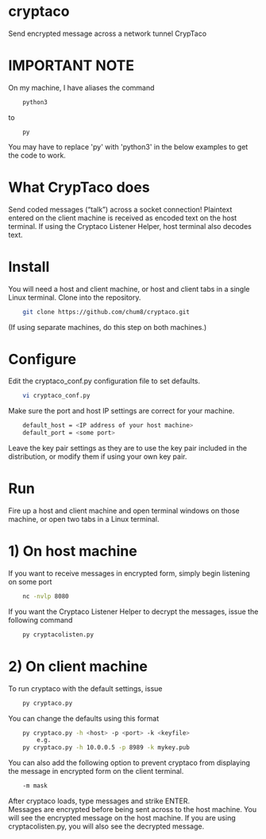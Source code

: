# cryptaco
Send encrypted message across a network tunnel
CrypTaco
# IMPORTANT NOTE
On my machine, I have aliases the command
```bash
	python3
```
to
```
	py
```
You may have to replace 'py' with 'python3' in the below examples to get the code to work.

# What CrypTaco does

Send coded messages (“talk”) across a socket connection!  Plaintext entered on the client machine is received as encoded text on the host terminal.  If using the Cryptaco Listener Helper, host terminal also decodes text.

# Install
You will need a host and client machine, or host and client tabs in a single Linux terminal.  Clone into the repository.
```bash
	git clone https://github.com/chum8/cryptaco.git
```
(If using separate machines, do this step on both machines.)

# Configure
Edit the cryptaco_conf.py configuration file to set defaults.
```bash
	vi cryptaco_conf.py
```
Make sure the port and host IP settings are correct for your machine.
```bash
	default_host = <IP address of your host machine>
	default_port = <some port>
```
Leave the key pair settings as they are to use the key pair included in the distribution, or modify them if using your own key pair.

# Run

Fire up a host and client machine and open terminal windows on those machine, or open two tabs in a Linux terminal.

# 1) On host machine

If you want to receive messages in encrypted form, simply begin listening on some port
```bash
	nc -nvlp 8080
```
If you want the Cryptaco Listener Helper to decrypt the messages, issue the following command
```bash
	py cryptacolisten.py
```

# 2) On client machine
To run cryptaco with the default settings, issue
```bash
	py cryptaco.py
```
You can change the defaults using this format
```bash	
	py cryptaco.py -h <host> -p <port> -k <keyfile>
		e.g.
	py cryptaco.py -h 10.0.0.5 -p 8989 -k mykey.pub
```
You can also add the following option to prevent cryptaco from displaying the message in encrypted form on the client terminal.
```bash	
	-m mask
```  
After cryptaco loads, type messages and strike ENTER.  
Messages are encrypted before being sent across to the host machine.
You will see the encrypted message on the host machine.  If you are using cryptacolisten.py, you will also see the decrypted message.
